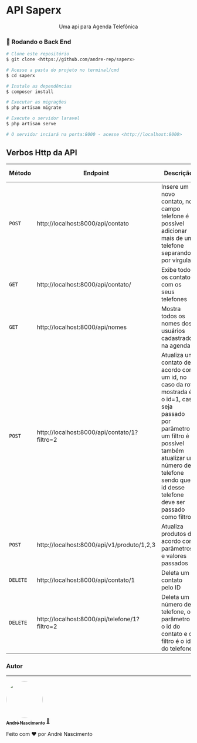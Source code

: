 # API Saperx
<p align="center">Uma api para Agenda Telefônica</p>

### 🎲 Rodando o Back End

```bash
# Clone este repositório
$ git clone <https://github.com/andre-rep/saperx>

# Acesse a pasta do projeto no terminal/cmd
$ cd saperx

# Instale as dependências
$ composer install

# Executar as migrações
$ php artisan migrate

# Execute o servidor laravel
$ php artisan serve

# O servidor inciará na porta:8000 - acesse <http://localhost:8000>
```

## Verbos Http da API
| Método | Endpoint | Descrição | Exemplo de valores a serem enviados |
|---|---|---|---|
| `POST` | http://localhost:8000/api/contato | Insere um novo contato, no campo telefone é possível adicionar mais de um telefone separando por vírgula | nome:nome, email:email@email.com, data_de_nascimento:10/10/2020, cpf:123456789, telefone:12345678,12345678 |
| `GET` | http://localhost:8000/api/contato/ | Exibe todos os contatos com os seus telefones | Não é necessário fazer envio de valores|
| `GET` | http://localhost:8000/api/nomes | Mostra todos os nomes dos usuários cadastrados na agenda | Não é necessário fazer envio de valores |
| `POST` | http://localhost:8000/api/contato/1?filtro=2 | Atualiza um contato de acordo com um id, no caso da rota mostrada é o id=1, caso seja passado por parâmetro um filtro é possível também atualizar um número de telefone sendo que o id desse telefone deve ser passado como filtro | _method:put, nome:novonome, email:email@novoemail.com, data_de_nascimento:20/20/2020, cpf:12345678911, telefone:123456789 |
| `POST` | http://localhost:8000/api/v1/produto/1,2,3 | Atualiza produtos de acordo com parâmetros e valores passados | _method: put, nome: nome atualizado;nome atualizado2;nome atualizado3 e descrição atualizada;descrição atualizada2; descrição atualizada3 |
| `DELETE` | http://localhost:8000/api/contato/1 | Deleta um contato pelo ID | Não é necessário enviar valores |
| `DELETE` | http://localhost:8000/api/telefone/1?filtro=2 | Deleta um número de telefone, o parâmetro é o id do contato e o filtro é o id do telefone | Não é necessário enviar valores |


### Autor
---

<a href="https://github.com/andre-rep">
 <img style="border-radius:50px;" src="https://avatars.githubusercontent.com/u/36203075?v=4" width="100px;" alt=""/>
 <br />
 <sub><b>André Nascimento</b></sub></a> <a href="https://github.com/andre-rep" title="Github">🚀</a>


Feito com ❤️ por André Nascimento